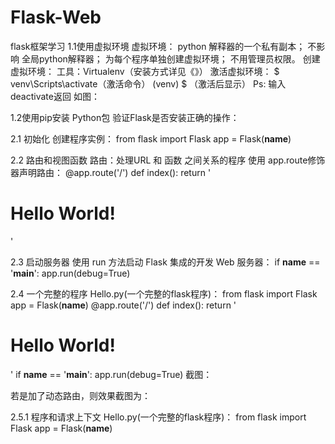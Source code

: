 # Flask-Web
flask框架学习
1.1使用虚拟环境
虚拟环境：
python 解释器的一个私有副本；
不影响 全局python解释器；
为每个程序单独创建虚拟环境；
不用管理员权限。
创建虚拟环境：
工具：Virtualenv（安装方式详见《》）
激活虚拟环境：
$ venv\Scripts\activate（激活命令）
(venv) $		（激活后显示）
Ps: 输入deactivate返回
如图：



1.2使用pip安装 Python包
验证Flask是否安装正确的操作：



2.1 初始化
创建程序实例：
from flask import Flask
app = Flask(__name__)

2.2 路由和视图函数
路由：处理URL 和 函数 之间关系的程序
使用 app.route修饰器声明路由：
@app.route('/')
def index():
return '<h1>Hello World!</h1>'

2.3 启动服务器
使用 run 方法启动 Flask 集成的开发 Web 服务器：
if __name__ == '__main__':
app.run(debug=True)


2.4 一个完整的程序
Hello.py(一个完整的flask程序)：
from flask import Flask
app = Flask(__name__)
@app.route('/')
def index():
return '<h1>Hello World!</h1>'
if __name__ == '__main__':
app.run(debug=True)
截图：

若是加了动态路由，则效果截图为：






2.5.1 程序和请求上下文
Hello.py(一个完整的flask程序)：
from flask import Flask
app = Flask(__name__)


















